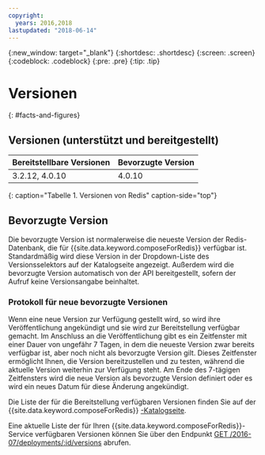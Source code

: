 ```yaml
---
copyright:
  years: 2016,2018
lastupdated: "2018-06-14"
---
```


{:new_window: target="_blank"}
{:shortdesc: .shortdesc}
{:screen: .screen}
{:codeblock: .codeblock}
{:pre: .pre}
{:tip: .tip}

# Versionen 
{: #facts-and-figures}

## Versionen (unterstützt und bereitgestellt)

Bereitstellbare Versionen| Bevorzugte Version
----------|-----------
3.2.12, 4.0.10 | 4.0.10
{: caption="Tabelle 1. Versionen von Redis" caption-side="top"}

## Bevorzugte Version

Die bevorzugte Version ist normalerweise die neueste Version der Redis-Datenbank, die für {{site.data.keyword.composeForRedis}} verfügbar ist. Standardmäßig wird diese Version in der Dropdown-Liste des Versionsselektors auf der Katalogseite angezeigt. Außerdem wird die bevorzugte Version automatisch von der API bereitgestellt, sofern der Aufruf keine Versionsangabe beinhaltet.

### Protokoll für neue bevorzugte Versionen

Wenn eine neue Version zur Verfügung gestellt wird, so wird ihre Veröffentlichung angekündigt und sie wird zur Bereitstellung verfügbar gemacht. Im Anschluss an die Veröffentlichung gibt es ein Zeitfenster mit einer Dauer von ungefähr 7 Tagen, in dem die neueste Version zwar bereits verfügbar ist, aber noch nicht als bevorzugte Version gilt. Dieses Zeitfenster ermöglicht Ihnen, die Version bereitzustellen und zu testen, während die aktuelle Version weiterhin zur Verfügung steht. Am Ende des 7-tägigen Zeitfensters wird die neue Version als bevorzugte Version definiert oder es wird ein neues Datum für diese Änderung angekündigt.

Die Liste der für die Bereitstellung verfügbaren Versionen finden Sie auf der {{site.data.keyword.composeForRedis}} [-Katalogseite](https://console.{DomainName}/catalog/services/compose-for-redis).

Eine aktuelle Liste der für Ihren {{site.data.keyword.composeForRedis}}-Service verfügbaren Versionen können Sie über den Endpunkt [GET /2016-07/deployments/:id/versions](https://apidocs.compose.com/v1.0/reference#2016-07-get-deployments-versions) abrufen.
